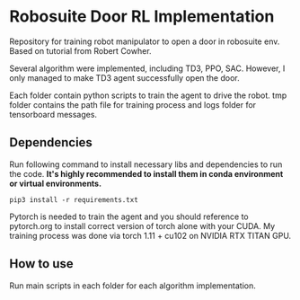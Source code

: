 # Robosuite Door RL Implementation
Repository for training robot manipulator to open a door in robosuite env. Based on tutorial from Robert Cowher.

Several algorithm were implemented, including TD3, PPO, SAC. However, I only managed to make TD3 agent successfully open the door.

Each folder contain python scripts to train the agent to drive the robot. tmp folder contains the path file for training process and logs folder for tensorboard messages.

## Dependencies
Run following command to install necessary libs and dependencies to run the code. **It's highly recommended to install them in conda environment or virtual environments.** 
```angular2html
pip3 install -r requirements.txt
```
Pytorch is needed to train the agent and you should reference to pytorch.org to install correct version of torch alone with your CUDA. My training process was done via torch 1.11 + cu102 on NVIDIA RTX TITAN GPU.

## How to use
Run main scripts in each folder for each algorithm implementation.
